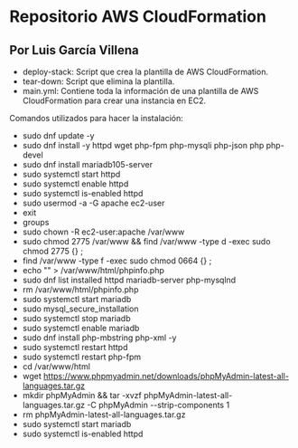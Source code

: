 # Repositorio AWS CloudFormation 
## Por Luis García Villena
- deploy-stack: Script que crea la plantilla de AWS CloudFormation.
- tear-down: Script que elimina la plantilla.
- main.yml: Contiene toda la información de una plantilla de AWS CloudFormation para crear una instancia en EC2.


Comandos utilizados para hacer la instalación:
 - sudo dnf update -y
 - sudo dnf install -y httpd wget php-fpm php-mysqli php-json php php-devel
 - sudo dnf install mariadb105-server
 - sudo systemctl start httpd
 - sudo systemctl enable httpd
 - sudo systemctl is-enabled httpd
 - sudo usermod -a -G apache ec2-user
 - exit
 - groups
 - sudo chown -R ec2-user:apache /var/www
 - sudo chmod 2775 /var/www && find /var/www -type d -exec sudo chmod 2775 {} \;
 - find /var/www -type f -exec sudo chmod 0664 {} \;
 - echo "<?php phpinfo(); ?>" > /var/www/html/phpinfo.php
 - sudo dnf list installed httpd mariadb-server php-mysqlnd
 - rm /var/www/html/phpinfo.php
 - sudo systemctl start mariadb
 - sudo mysql_secure_installation
 - sudo systemctl stop mariadb
 - sudo systemctl enable mariadb
 - sudo dnf install php-mbstring php-xml -y
 - sudo systemctl restart httpd
 - sudo systemctl restart php-fpm
 - cd /var/www/html
 - wget https://www.phpmyadmin.net/downloads/phpMyAdmin-latest-all-languages.tar.gz
 - mkdir phpMyAdmin && tar -xvzf phpMyAdmin-latest-all-languages.tar.gz -C phpMyAdmin --strip-components 1
 - rm phpMyAdmin-latest-all-languages.tar.gz
 - sudo systemctl start mariadb
 - sudo systemctl is-enabled httpd
